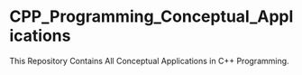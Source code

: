 # CPP_Programming_Conceptual_Applications
This Repository Contains All Conceptual Applications in C++ Programming.
